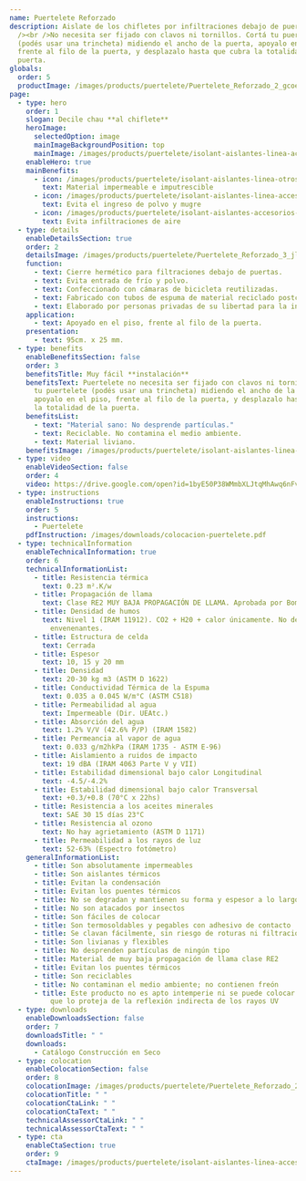 ```yaml
---
name: Puertelete Reforzado
description: Aislate de los chifletes por infiltraciones debajo de puertas. <br
  /><br />No necesita ser fijado con clavos ni tornillos. Cortá tu puertelete
  (podés usar una trincheta) midiendo el ancho de la puerta, apoyalo en el piso,
  frente al filo de la puerta, y desplazalo hasta que cubra la totalidad de la
  puerta.
globals:
  order: 5
  productImage: /images/products/puertelete/Puertelete_Reforzado_2_gcoeao.jpg
page:
  - type: hero
    order: 1
    slogan: Decile chau **al chiflete**
    heroImage:
      selectedOption: image
      mainImageBackgroundPosition: top
      mainImage: /images/products/puertelete/isolant-aislantes-linea-accesorios-puertelete-imagen.jpg
    enableHero: true
    mainBenefits:
      - icon: /images/products/puertelete/isolant-aislantes-linea-otros-usos-puertelete-beneficio-1.svg
        text: Material impermeable e imputrescible
      - icon: /images/products/puertelete/isolant-aislantes-linea-accesorios-puertelete-beneficio-2.svg
        text: Evita el ingreso de polvo y mugre
      - icon: /images/products/puertelete/isolant-aislantes-accesorios-puertelete-beneficio-3.svg
        text: Evita infiltraciones de aire
  - type: details
    enableDetailsSection: true
    order: 2
    detailsImage: /images/products/puertelete/Puertelete_Reforzado_3_jl6rhk.jpg
    function:
      - text: Cierre hermético para filtraciones debajo de puertas.
      - text: Evita entrada de frío y polvo.
      - text: Confeccionado con cámaras de bicicleta reutilizadas.
      - text: Fabricado con tubos de espuma de material reciclado postconsumo.
      - text: Elaborado por personas privadas de su libertad para la inclusión laboral.
    application:
      - text: Apoyado en el piso, frente al filo de la puerta.
    presentation:
      - text: 95cm. x 25 mm.
  - type: benefits
    enableBenefitsSection: false
    order: 3
    benefitsTitle: Muy fácil **instalación**
    benefitsText: Puertelete no necesita ser fijado con clavos ni tornillos. Cortá
      tu puertelete (podés usar una trincheta) midiendo el ancho de la puerta,
      apoyalo en el piso, frente al filo de la puerta, y desplazalo hasta que cubra
      la totalidad de la puerta.
    benefitsList:
      - text: "Material sano: No desprende partículas."
      - text: Reciclable. No contamina el medio ambiente.
      - text: Material liviano.
    benefitsImage: /images/products/puertelete/isolant-aislantes-linea-otros-usos-puertelete-beneficio-exclusivo.jpg
  - type: video
    enableVideoSection: false
    order: 4
    video: https://drive.google.com/open?id=1byE50P38WMmbXLJtqMhAwq6nFvAfTE1G&authuser=marketing%40isolant.com.ar&usp=drive_fs
  - type: instructions
    enableInstructions: true
    order: 5
    instructions:
      - Puertelete
    pdfInstruction: /images/downloads/colocacion-puertelete.pdf
  - type: technicalInformation
    enableTechnicalInformation: true
    order: 6
    technicalInformationList:
      - title: Resistencia térmica
        text: 0.23 m².K/w
      - title: Propagación de llama
        text: Clase RE2 MUY BAJA PROPAGACIÓN DE LLAMA. Aprobada por Bomberos Argentina.
      - title: Densidad de humos
        text: Nivel 1 (IRAM 11912). CO2 + H20 + calor únicamente. No desprende gases
          envenenantes.
      - title: Estructura de celda
        text: Cerrada
      - title: Espesor
        text: 10, 15 y 20 mm
      - title: Densidad
        text: 20-30 kg m3 (ASTM D 1622)
      - title: Conductividad Térmica de la Espuma
        text: 0.035 a 0.045 W/m°C (ASTM C518)
      - title: Permeabilidad al agua
        text: Impermeable (Dir. UEAtc.)
      - title: Absorción del agua
        text: 1.2% V/V (42.6% P/P) (IRAM 1582)
      - title: Permeancia al vapor de agua
        text: 0.033 g/m2hkPa (IRAM 1735 - ASTM E-96)
      - title: Aislamiento a ruidos de impacto
        text: 19 dBA (IRAM 4063 Parte V y VII)
      - title: Estabilidad dimensional bajo calor Longitudinal
        text: -4.5/-4.2%
      - title: Estabilidad dimensional bajo calor Transversal
        text: +0.3/+0.8 (70°C x 22hs)
      - title: Resistencia a los aceites minerales
        text: SAE 30 15 días 23°C
      - title: Resistencia al ozono
        text: No hay agrietamiento (ASTM D 1171)
      - title: Permeabilidad a los rayos de luz
        text: 52-63% (Espectro fotómetro)
    generalInformationList:
      - title: Son absolutamente impermeables
      - title: Son aislantes térmicos
      - title: Evitan la condensación
      - title: Evitan los puentes térmicos
      - title: No se degradan y mantienen su forma y espesor a lo largo del tiempo
      - title: No son atacados por insectos
      - title: Son fáciles de colocar
      - title: Son termosoldables y pegables con adhesivo de contacto
      - title: Se clavan fácilmente, sin riesgo de roturas ni filtraciones
      - title: Son livianas y flexibles
      - title: No desprenden partículas de ningún tipo
      - title: Material de muy baja propagación de llama clase RE2
      - title: Evitan los puentes térmicos
      - title: Son reciclables
      - title: No contaminan el medio ambiente; no contienen freón
      - title: Este producto no es apto intemperie ni se puede colocar sin un cielorraso
          que lo proteja de la reflexión indirecta de los rayos UV
  - type: downloads
    enableDownloadsSection: false
    order: 7
    downloadsTitle: " "
    downloads:
      - Catálogo Construcción en Seco
  - type: colocation
    enableColocationSection: false
    order: 8
    colocationImage: /images/products/puertelete/Puertelete_Reforzado_2_oha4wu.jpg
    colocationTitle: " "
    colocationCtaLink: " "
    colocationCtaText: " "
    technicalAssessorCtaLink: " "
    technicalAssessorCtaText: " "
  - type: cta
    enableCtaSection: true
    order: 9
    ctaImage: /images/products/puertelete/isolant-aislantes-linea-accesorios-puertelete-imagen-cta.jpg
---
```

